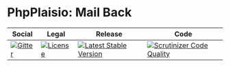 # PhpPlaisio: Mail Back
<table>
<thead>
<tr>
<th>Social</th>
<th>Legal</th>
<th>Release</th>
<th>Code</th>
</tr>
</thead>
<tbody>
<tr>
<td>
<a href="https://gitter.im/PhpPlaisio/PhpPlaisio"><img src="https://badges.gitter.im/PhpPlaisio/PhpPlaisio.svg" alt="Gitter"/></a>
</td>
<td>
<a href="https://packagist.org/packages/plaisio/mail-back"><img src="https://poser.pugx.org/plaisio/mail-back/license" alt="License"/></a>
</td>
<td>
<a href="https://packagist.org/packages/plaisio/mail-back"><img src="https://poser.pugx.org/plaisio/mail-back/v/stable" alt="Latest Stable Version"/></a>
</td>
<td>
<a href="https:///scrutinizer-ci.com/g/PhpPlaisio/mail-back/?branch=master"><img src="https:///scrutinizer-ci.com/g/PhpPlaisio/mail-back/badges/quality-score.png?b=master" alt="Scrutinizer Code Quality"/></a>
</td>
</tr>
</tbody>
</table>

